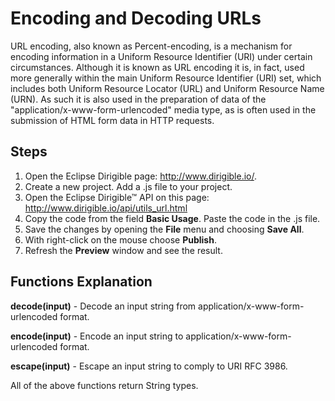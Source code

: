 
# **Encoding and Decoding URLs**


URL encoding, also known as Percent-encoding, is a mechanism for encoding information in a Uniform Resource Identifier (URI) under certain circumstances. Although it is known as URL encoding it is, in fact, used more generally within the main Uniform Resource Identifier (URI) set, which includes both Uniform Resource Locator (URL) and Uniform Resource Name (URN). As such it is also used in the preparation of data of the "application/x-www-form-urlencoded" media type, as is often used in the submission of HTML form data in HTTP requests.


## **Steps**
1. Open the Eclipse Dirigible page: http://www.dirigible.io/.
2. Create a new project. Add a .js file to your project.
3. Open the Eclipse Dirigible™ API on this page: http://www.dirigible.io/api/utils_url.html
4. Copy the code from the field **Basic Usage**. Paste the code in the .js file.
5. Save the changes by opening the **File** menu and choosing **Save All**.
6. With right-click on the mouse choose **Publish**.
7. Refresh the **Preview** window and see the result.

## **Functions Explanation**
**decode(input)** - Decode an input string from application/x-www-form-urlencoded format. 

**encode(input)** - Encode an input string to application/x-www-form-urlencoded format.	

**escape(input)** - Escape an input string to comply to URI RFC 3986.	

All of the above functions return String types.

